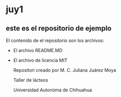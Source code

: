 # juy1
## este es el repositorio de ejemplo

El contenido de el repositorio son los archivos:

* El archivo README.MD
* El archivo de licencia MIT

  Repositori creado por M. C. Juliana Juárez Moya

   Taller de lácteos
  
  Universidad Autonóma de Chihuahua
  

